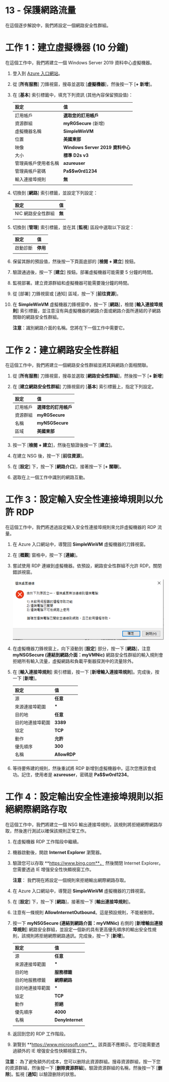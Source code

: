 ﻿---
wts:
    title: '13 - 保護網路流量 (10 分鐘)'
    module: '模組 04：描述一般安全性和網路安全性功能'
---
# 13 - 保護網路流量

在這個逐步解說中，我們將設定一個網路安全性群組。

# 工作 1：建立虛擬機器 (10 分鐘)

在這個工作中，我們將建立一個 Windows Server 2019 資料中心虛擬機器。 

1. 登入到 [Azure 入口網站](https://portal.azure.com)。

2. 從 [**所有服務**] 刀鋒視窗，搜尋並選取 [**虛擬機器**]，然後按一下 [**+ 新增**]。

3. 在 [**基本**] 索引標籤中，填充下列資訊 (其他內容保留預設值)：

    | 設定 | 值 |
    |  -- | -- |
    | 訂用帳戶 | **選取您的訂用帳戶**|
    | 資源群組 | **myRGSecure** (新增) |
    | 虛擬機器名稱 | **SimpleWinVM** |
    | 位置 | **美國東部**|
    | 映像 | **Windows Server 2019 資料中心**|
    | 大小 | **標準 D2s v3**|
    | 管理員帳戶使用者名稱 | **azureuser** |
    | 管理員帳戶密碼 | **Pa$$w0rd1234**|
    | 輸入連接埠規則 | **無**|
    | | |

4. 切換到 [**網路**] 索引標籤，並設定下列設定：

    | 設定 | 值 |
    | -- | -- |
    | NIC 網路安全性群組 | **無**|
    | | |

5. 切換到 [**管理**] 索引標籤，並在其 [**監視**] 區段中選取以下設定：

    | 設定 | 值 |
    | -- | -- |
    | 啟動診斷 | **停用**|
    | | |

6. 保留其餘的預設值，然後按一下頁面底部的 [**檢閱 + 建立**] 按鈕。

7. 驗證通過後，按一下 [**建立**] 按鈕。部署虛擬機器可能需要 5 分鐘的時間。

8. 監視部署。建立資源群組和虛擬機器可能需要幾分鐘的時間。 

9. 從 [部署] 刀鋒視窗或 [通知] 區域，按一下 [**前往資源**]。 

10. 在 **SimpleWinVM** 虛擬機器刀鋒視窗中，按一下 [**網路**]，檢閱 [**輸入連接埠規則**] 索引標籤，並注意沒有與虛擬機器的網路介面或網路介面所連結的子網路關聯的網路安全性群組。

    **注意**：識別網路介面的名稱。您將在下一個工作中需要它。

# 工作 2：建立網路安全性群組

在這個工作中，我們將建立一個網路安全性群組並將其與網路介面相關聯。

1. 從 [**所有服務**] 刀鋒視窗，搜尋並選取 [**網路安全性群組**]，然後按一下 [**+ 新增**]

2. 在 [**建立網路安全性群組**] 刀鋒視窗的 [**基本**] 索引標籤上，指定下列設定。

    | 設定 | 值 |
    | -- | -- |
    | 訂用帳戶 | **選擇您的訂用帳戶** |
    | 資源群組 | **myRGSecure** |
    | 名稱 | **myNSGSecure** |
    | 區域 | **美國東部**  |
    | | |

3. 按一下 [**檢閱 + 建立**]，然後在驗證後按一下 [**建立**]。

4. 在建立 NSG 後，按一下 [**前往資源**]。

5. 在 [**設定**] 下，按一下 [**網路介口**]，接著按一下 [**+ 關聯**]。

6. 選取在上一個工作中識別的網路互動。 

# 工作 3：設定輸入安全性連接埠規則以允許 RDP

在這個工作中，我們將透過設定輸入安全性連接埠規則來允許虛擬機器的 RDP 流量。 

1. 在 Azure 入口網站中，導覽回 **SimpleWinVM** 虛擬機器的刀鋒視窗。 

2. 在 [**概觀**] 窗格中，按一下 [**連線**]。

3. 嘗試使用 RDP 連線到虛擬機器。依預設，網路安全性群組不允許 RDP。關閉錯誤視窗。 

    ![虛擬機器連線失敗的錯誤訊息的螢幕擷取畫面。](../images/1201.png)

4. 在虛擬機器刀鋒視窗上，向下滾動到 [**設定**] 部分，按一下 [**網路**]，注意 **myNSGSecure (連結到網路介面：myVMNic)** 網路安全性群組的輸入規則會拒絕所有輸入流量，虛擬網路和負載平衡器探測中的流量除外。

5. 在 [**輸入連接埠規則**] 索引標籤，按一下 [**新增輸入連接埠規則**]。完成後，按一下 [**新增**]。 

    | 設定 | 值 |
    | -- | -- |
    | 源 | **任意**|
    | 來源連接埠範圍 | **\*** |
    | 目的地 | **任意** |
    | 目的地連接埠範圍 | **3389** |
    | 協定 | **TCP** |
    | 動作 | **允許** |
    | 優先順序 | **300** |
    | 名稱 | **AllowRDP** |
    | | |

6. 等待要佈建的規則，然後重試將 RDP 新增到虛擬機器中。這次您應該會成功。記住，使用者是 **azureuser**，密碼是 **Pa$$w0rd1234**。

# 工作 4：設定輸出安全性連接埠規則以拒絕網際網路存取

在這個工作中，我們將建立一個 NSG 輸出連接埠規則，該規則將拒絕網際網路存取，然後進行測試以確保該規則正常工作。

1. 在虛擬機器 RDP 工作階段中繼續。 

2. 機器啟動後，開啟 **Internet Explorer** 瀏覽器。 

3. 驗證您可以存取 **https://www.bing.com**， 然後關閉 Internet Explorer。您需要透過 IE 增强安全性快顯視窗工作。 

    **注意**： 我們現在將設定一個規則來拒絕輸出網際網路存取。 

4. 在 Azure 入口網站中，導覽迴 **SimpleWinVM** 虛擬機器的刀鋒視窗。 

5. 在 [**設定**] 下，按一下 [**網路**]，接著按一下 [**輸出連接埠規則**]。

6. 注意有一條規則 **AllowInternetOutbound**。這是預設規則，不能被刪除。 

7. 按一下 **myNSGSecure (連結到網路介面：myVMNic)** 右側的 [**新增輸出連接埠規則**] 網路安全群組，並設定一個新的具有更高優先順序的輸出安全性規則，該規則將拒絕網際網路通訊。完成後，按一下 [**新增**]。 

    | 設定 | 值 |
    | -- | -- |
    | 源 | **任意**|
    | 來源連接埠範圍 | **\*** |
    | 目的地 | **服務標籤** |
    | 目的地服務標籤 | **網際網路** |
    | 目的地連接埠範圍 | **\*** |
    | 協定 | **TCP** |
    | 動作 | **拒絕** |
    | 優先順序 | **4000** |
    | 名稱 | **DenyInternet** |
    | | |

8. 返回到您的 RDP 工作階段。 

9. 瀏覽到 **https://www.microsoft.com**。 該頁面不應顯示。您可能需要透過額外的 IE 增强安全性快顯視窗工作。  

**注意**： 為了避免額外的成本，您可以删除此資源群組。搜尋資源群組，按一下您的資源群組，然後按一下 [**删除資源群組**]。驗證資源群組的名稱，然後按一下 [**删除**]。監視 [**通知**] 以驗證删除的狀態。
